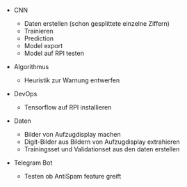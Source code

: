 - CNN
    - Daten erstellen (schon gesplittete einzelne Ziffern)
    - Trainieren
    - Prediction
    - Model export
    - Model auf RPI testen

- Algorithmus
    - Heuristik zur Warnung entwerfen
    
- DevOps
    - Tensorflow auf RPI installieren
    
- Daten
    - Bilder von Aufzugdisplay machen
    - Digit-Bilder aus Bildern von Aufzugdisplay extrahieren
    - Trainingsset und Validationset aus den daten erstellen
    
- Telegram Bot
    - Testen ob AntiSpam feature greift